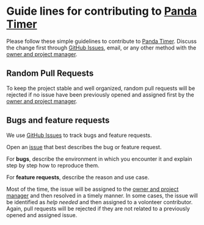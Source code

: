 # Guide lines for contributing to [Panda Timer](https://github.com/chuot/panda-timer)

Please follow these simple guidelines to contribute to [Panda Timer](https://github.com/chuot/panda-timer). Discuss the change first through [GitHub Issues](https://github.com/chuot/panda-timer/issues), email, or any other method with the [owner and project manager](https://github.com/chuot).

## Random Pull Requests

To keep the project stable and well organized, random pull requests will be rejected if no issue have been previously opened and assigned first by the [owner and project manager](https://github.com/chuot).

## Bugs and feature requests

We use [GitHub Issues](https://github.com/chuot/panda-timer/issues) to track bugs and feature requests.

Open an [issue](https://github.com/chuot/panda-timer/issues) that best describes the bug or feature request.

For **bugs**, describe the environment in which you encounter it and explain step by step how to reproduce them.

For **feature requests**, describe the reason and use case.

Most of the time, the issue will be assigned to the [owner and project manager](https://github.com/chuot) and then resolved in a timely manner. In some cases, the issue will be identified as _help needed_ and then assigned to a volonteer contributor. Again, pull requests will be rejected if they are not related to a previously opened and assigned issue.
